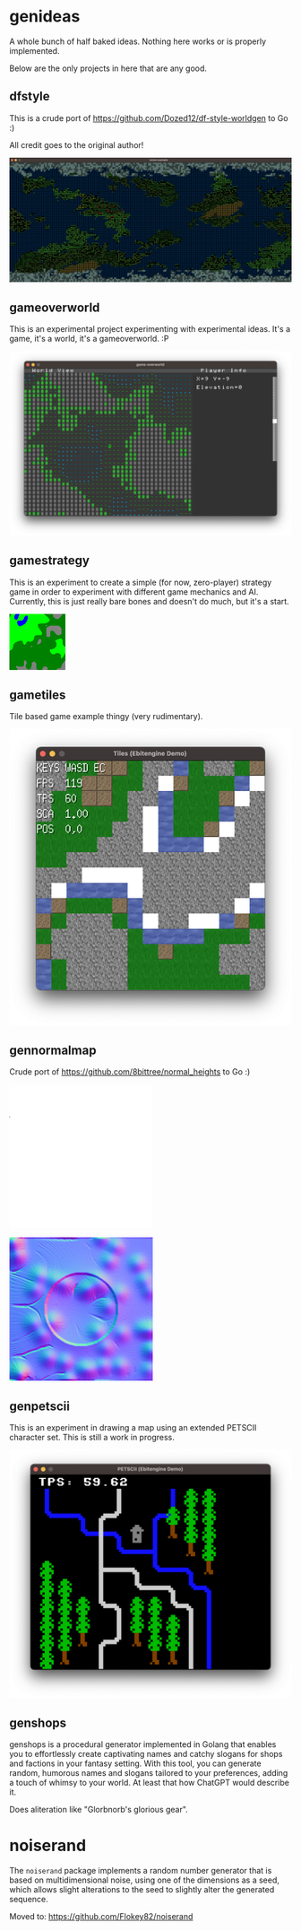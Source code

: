 # genideas

A whole bunch of half baked ideas. Nothing here works or is properly implemented.

Below are the only projects in here that are any good.

## dfstyle

This is a crude port of https://github.com/Dozed12/df-style-worldgen to Go :)

All credit goes to the original author!

![alt text](/dfstyle/images/screen.png "Screenshot")

## gameoverworld

This is an experimental project experimenting with experimental ideas. It's a game, it's a world, it's a gameoverworld. :P

![alt text](/gameoverworld/images/screen.png "Screenshot")

## gamestrategy

This is an experiment to create a simple (for now, zero-player) strategy game in order to experiment with different game mechanics and AI. Currently, this is just really bare bones and doesn't do much, but it's a start.

![alt text](/gamestrategy/images/expansion.webp "Screenshot")

## gametiles

Tile based game example thingy (very rudimentary).

![alt text](/gametiles/images/rgb.png "Screenshot")

## gennormalmap

Crude port of https://github.com/8bittree/normal_heights to Go :)

![alt text](/gennormalmap/images/in.png "Input")

![alt text](/gennormalmap/images/out.png "Output")

## genpetscii

This is an experiment in drawing a map using an extended PETSCII character set. This is still a work in progress.

![alt text](/genpetscii/images/rgb.png "Screenshot")

## genshops

genshops is a procedural generator implemented in Golang that enables you to effortlessly create captivating names and catchy slogans for shops and factions in your fantasy setting. With this tool, you can generate random, humorous names and slogans tailored to your preferences, adding a touch of whimsy to your world. At least that how ChatGPT would describe it.

Does aliteration like "Glorbnorb's glorious gear".

# noiserand

The `noiserand` package implements a random number generator that is based on multidimensional noise, using one of the dimensions as a seed, which allows slight alterations to the seed to slightly alter the generated sequence.

Moved to: https://github.com/Flokey82/noiserand

